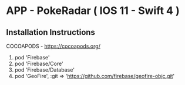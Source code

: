 # APP - PokeRadar ( IOS 11 - Swift 4 )

## Installation Instructions

COCOAPODS - https://cocoapods.org/

1. pod 'Firebase'
2. pod 'Firebase/Core'
3. pod 'Firebase/Database'
4. pod 'GeoFire', :git => 'https://github.com/firebase/geofire-objc.git'
